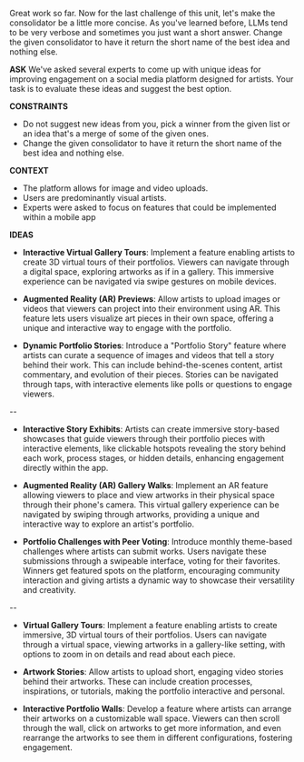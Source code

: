 Great work so far. Now for the last challenge of this unit, let's make the consolidator be a little more concise. As you've learned before, LLMs tend to be very verbose and sometimes you just want a short answer. Change the given consolidator to have it return the short name of the best idea and nothing else.

__ASK__
We've asked several experts to come up with unique ideas for improving engagement on a social media platform designed for artists. Your task is to evaluate these ideas and suggest the best option.

__CONSTRAINTS__
- Do not suggest new ideas from you, pick a winner from the given list or an idea that's a merge of some of the given ones.
- Change the given consolidator to have it return the short name of the best idea and nothing else.

__CONTEXT__
- The platform allows for image and video uploads.
- Users are predominantly visual artists.
- Experts were asked to focus on features that could be implemented within a mobile app

__IDEAS__
- **Interactive Virtual Gallery Tours**: Implement a feature enabling artists to create 3D virtual tours of their portfolios. Viewers can navigate through a digital space, exploring artworks as if in a gallery. This immersive experience can be navigated via swipe gestures on mobile devices.

- **Augmented Reality (AR) Previews**: Allow artists to upload images or videos that viewers can project into their environment using AR. This feature lets users visualize art pieces in their own space, offering a unique and interactive way to engage with the portfolio.

- **Dynamic Portfolio Stories**: Introduce a "Portfolio Story" feature where artists can curate a sequence of images and videos that tell a story behind their work. This can include behind-the-scenes content, artist commentary, and evolution of their pieces. Stories can be navigated through taps, with interactive elements like polls or questions to engage viewers.

--

- **Interactive Story Exhibits**: Artists can create immersive story-based showcases that guide viewers through their portfolio pieces with interactive elements, like clickable hotspots revealing the story behind each work, process stages, or hidden details, enhancing engagement directly within the app.

- **Augmented Reality (AR) Gallery Walks**: Implement an AR feature allowing viewers to place and view artworks in their physical space through their phone's camera. This virtual gallery experience can be navigated by swiping through artworks, providing a unique and interactive way to explore an artist's portfolio.

- **Portfolio Challenges with Peer Voting**: Introduce monthly theme-based challenges where artists can submit works. Users navigate these submissions through a swipeable interface, voting for their favorites. Winners get featured spots on the platform, encouraging community interaction and giving artists a dynamic way to showcase their versatility and creativity.

--

- **Virtual Gallery Tours**: Implement a feature enabling artists to create immersive, 3D virtual tours of their portfolios. Users can navigate through a virtual space, viewing artworks in a gallery-like setting, with options to zoom in on details and read about each piece.

- **Artwork Stories**: Allow artists to upload short, engaging video stories behind their artworks. These can include creation processes, inspirations, or tutorials, making the portfolio interactive and personal.

- **Interactive Portfolio Walls**: Develop a feature where artists can arrange their artworks on a customizable wall space. Viewers can then scroll through the wall, click on artworks to get more information, and even rearrange the artworks to see them in different configurations, fostering engagement.